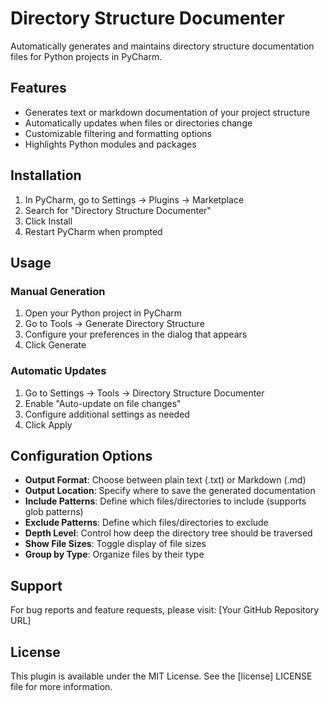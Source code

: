 # Directory Structure Documenter

Automatically generates and maintains directory structure documentation files for Python projects in PyCharm.

## Features

* Generates text or markdown documentation of your project structure
* Automatically updates when files or directories change
* Customizable filtering and formatting options
* Highlights Python modules and packages

## Installation

1. In PyCharm, go to Settings → Plugins → Marketplace
2. Search for "Directory Structure Documenter"
3. Click Install
4. Restart PyCharm when prompted

## Usage

### Manual Generation
1. Open your Python project in PyCharm
2. Go to Tools → Generate Directory Structure
3. Configure your preferences in the dialog that appears
4. Click Generate

### Automatic Updates
1. Go to Settings → Tools → Directory Structure Documenter
2. Enable "Auto-update on file changes"
3. Configure additional settings as needed
4. Click Apply

## Configuration Options

* **Output Format**: Choose between plain text (.txt) or Markdown (.md)
* **Output Location**: Specify where to save the generated documentation
* **Include Patterns**: Define which files/directories to include (supports glob patterns)
* **Exclude Patterns**: Define which files/directories to exclude
* **Depth Level**: Control how deep the directory tree should be traversed
* **Show File Sizes**: Toggle display of file sizes
* **Group by Type**: Organize files by their type

## Support

For bug reports and feature requests, please visit:
[Your GitHub Repository URL]

## License

This plugin is available under the MIT License. See the [license] LICENSE file for more information.
